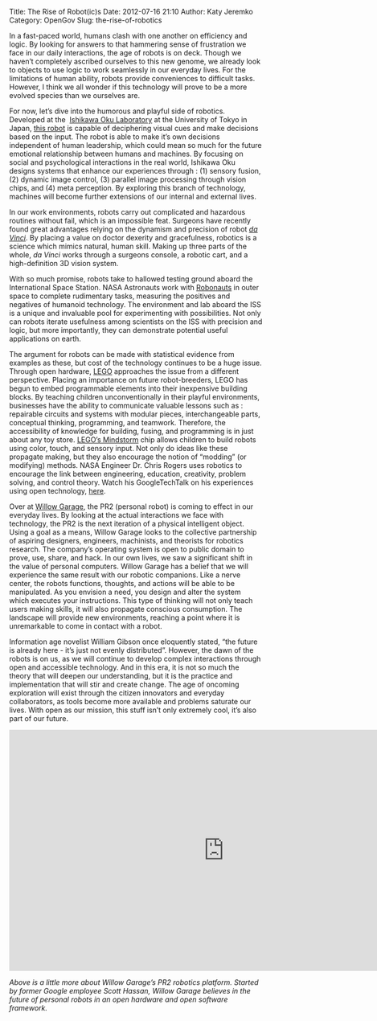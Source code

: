 Title: The Rise of Robot(ic)s
Date: 2012-07-16 21:10
Author: Katy Jeremko
Category: OpenGov
Slug: the-rise-of-robotics

In a fast-paced world, humans clash with one another on efficiency and
logic. By looking for answers to that hammering sense of frustration we
face in our daily interactions, the age of robots is on deck. Though we
haven’t completely ascribed ourselves to this new genome, we already
look to objects to use logic to work seamlessly in our everyday lives.
For the limitations of human ability, robots provide conveniences to
difficult tasks. However, I think we all wonder if this technology will
prove to be a more evolved species than we ourselves are.

For now, let’s dive into the humorous and playful side of robotics.
Developed at the  [Ishikawa Oku Laboratory][] at the University of Tokyo
in Japan, [this robot][] is capable of deciphering visual cues and make
decisions based on the input. The robot is able to make it’s own
decisions independent of human leadership, which could mean so much for
the future emotional relationship between humans and machines. By
focusing on social and psychological interactions in the real world,
Ishikawa Oku designs systems that enhance our experiences through : (1)
sensory fusion, (2) dynamic image control, (3) parallel image processing
through vision chips, and (4) meta perception. By exploring this branch
of technology, machines will become further extensions of our internal
and external lives.

In our work environments, robots carry out complicated and hazardous
routines without fail, which is an impossible feat. Surgeons have
recently found great advantages relying on the dynamism and precision of
robot [*da Vinci*][]. By placing a value on doctor dexerity and
gracefulness, robotics is a science which mimics natural, human skill.
Making up three parts of the whole, *da Vinci* works through a surgeons
console, a robotic cart, and a high-definition 3D vision system.

With so much promise, robots take to hallowed testing ground aboard the
International Space Station. NASA Astronauts work with [Robonauts][] in
outer space to complete rudimentary tasks, measuring the positives and
negatives of humanoid technology. The environment and lab aboard the ISS
is a unique and invaluable pool for experimenting with possibilities.
Not only can robots iterate usefulness among scientists on the ISS with
precision and logic, but more importantly, they can demonstrate
potential useful applications on earth.

The argument for robots can be made with statistical evidence from
examples as these, but cost of the technology continues to be a huge
issue. Through open hardware, [LEGO][] approaches the issue from a
different perspective. Placing an importance on future robot-breeders,
LEGO has begun to embed programmable elements into their inexpensive
building blocks. By teaching children unconventionally in their playful
environments, businesses have the ability to communicate valuable
lessons such as : repairable circuits and systems with modular pieces,
interchangeable parts, conceptual thinking, programming, and teamwork.
Therefore, the accessibility of knowledge for building, fusing, and
programming is in just about any toy store. [LEGO’s Mindstorm][] chip
allows children to build robots using color, touch, and sensory input.
Not only do ideas like these propagate making, but they also encourage
the notion of “modding” (or modifying) methods. NASA Engineer Dr. Chris
Rogers uses robotics to encourage the link between engineering,
education, creativity, problem solving, and control theory. Watch his
GoogleTechTalk on his experiences using open technology, [here][].

Over at [Willow Garage][], the PR2 (personal robot) is coming to effect
in our everyday lives. By looking at the actual interactions we face
with technology, the PR2 is the next iteration of a physical intelligent
object. Using a goal as a means, Willow Garage looks to the collective
partnership of aspiring designers, engineers, machinists, and theorists
for robotics research. The company’s operating system is open to public
domain to prove, use, share, and hack. In our own lives, we saw a
significant shift in the value of personal computers. Willow Garage has
a belief that we will experience the same result with our robotic
companions. Like a nerve center, the robots functions, thoughts, and
actions will be able to be manipulated. As you envision a need, you
design and alter the system which executes your instructions. This type
of thinking will not only teach users making skills, it will also
propagate conscious consumption. The landscape will provide new
environments, reaching a point where it is unremarkable to come in
contact with a robot.

Information age novelist William Gibson once eloquently stated, “the
future is already here - it’s just not evenly distributed”. However, the
dawn of the robots is on us, as we will continue to develop complex
interactions through open and accessible technology. And in this era, it
is not so much the theory that will deepen our understanding, but it is
the practice and implementation that will stir and create change. The
age of oncoming exploration will exist through the citizen innovators
and everyday collaborators, as tools become more available and problems
saturate our lives. With open as our mission, this stuff isn’t only
extremely cool, it’s also part of our future.

<iframe src="http://www.youtube.com/embed/UyLq4lfBsI0" frameborder="0" width="853" height="480"></iframe>

*Above is a little more about Willow Garage’s PR2 robotics platform.
Started by former Google employee Scott Hassan, Willow Garage believes
in the future of personal robots in an open hardware and open software
framework.*

  [Ishikawa Oku Laboratory]: http://www.k2.t.u-tokyo.ac.jp/
  [this robot]: http://www.youtube.com/watch?v=3nxjjztQKtY&feature=player_embedded
  [*da Vinci*]: http://www.intuitivesurgical.com/
  [Robonauts]: http://www.nasa.gov/mission_pages/station/main/r2_first_work.html
  [LEGO]: http://www.lego.com/en-us/CreateAndShare/Galleries/default.aspx?icmp=COUSCreateShareSL100Galleries
  [LEGO’s Mindstorm]: http://mindstorms.lego.com/en-us/Default.aspx
  [here]: http://www.youtube.com/watch?v=EG-izyXfFHI
  [Willow Garage]: http://www.willowgarage.com/
